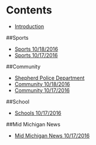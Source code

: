 
# Contents

* [Introduction](README.md)

##Sports
* [Sports 10/18/2016](_posts/athletics-10182016md.md)
* [Sports 10/17/2016](_posts/2016-10-16-shepherd-athletics-10162016.md)

##Community
* [Shepherd Police Department](shepherdpolicedepartment.md)
* [Community 10/18/2016](_posts/community-10182016.md)
* [Community 10/17/2016](_posts/communitynews.md)

##School
* [Schools 10/17/2016](_posts/schools-10172016.md)

##Mid Michigan News
* [Mid Michigan News 10/17/2016](_posts/midmichigannews-10172016.md)


